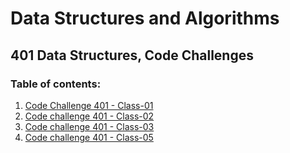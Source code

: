 # Data Structures and Algorithms

## 401 Data Structures, Code Challenges

### Table of contents:

1. [Code Challenge 401 - Class-01](401-CodeChallenge/code-challenge-401/README.md)
2. [Code challenge 401 - Class-02](401-CodeChallenge/code-challenge-401-class02/README.md)
3. [Code challenge 401 - Class-03](401-CodeChallenge/code-challenge-401-class03/README.md)
4. [Code challenge 401 - Class-05](401-CodeChallenge/code-challenge-401-class05/README.md)
